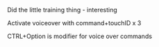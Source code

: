Did the little training thing - interesting

Activate voiceover with command+touchID x 3

CTRL+Option is modifier for voice over commands